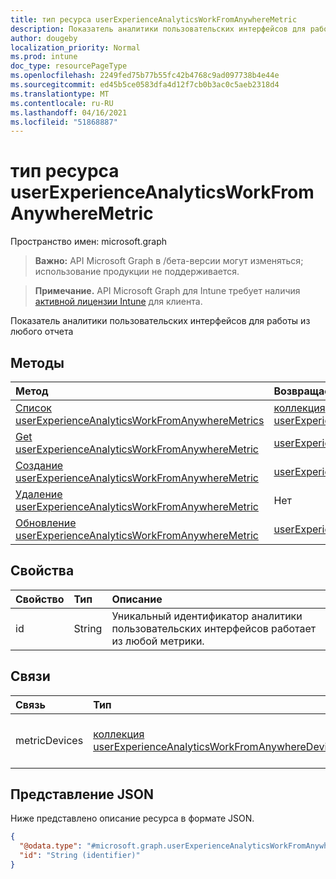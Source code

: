 ```yaml
---
title: тип ресурса userExperienceAnalyticsWorkFromAnywhereMetric
description: Показатель аналитики пользовательских интерфейсов для работы из любого отчета
author: dougeby
localization_priority: Normal
ms.prod: intune
doc_type: resourcePageType
ms.openlocfilehash: 2249fed75b77b55fc42b4768c9ad097738b4e44e
ms.sourcegitcommit: ed45b5ce0583dfa4d12f7cb0b3ac0c5aeb2318d4
ms.translationtype: MT
ms.contentlocale: ru-RU
ms.lasthandoff: 04/16/2021
ms.locfileid: "51868887"
---
```

# <a name="userexperienceanalyticsworkfromanywheremetric-resource-type"></a>тип ресурса userExperienceAnalyticsWorkFromAnywhereMetric

Пространство имен: microsoft.graph

> **Важно:** API Microsoft Graph в /бета-версии могут изменяться; использование продукции не поддерживается.

> **Примечание.** API Microsoft Graph для Intune требует наличия [активной лицензии Intune](https://go.microsoft.com/fwlink/?linkid=839381) для клиента.

Показатель аналитики пользовательских интерфейсов для работы из любого отчета

## <a name="methods"></a>Методы
|Метод|Возвращаемый тип|Описание|
|:---|:---|:---|
|[Список userExperienceAnalyticsWorkFromAnywhereMetrics](../api/intune-devices-userexperienceanalyticsworkfromanywheremetric-list.md)|[коллекция userExperienceAnalyticsWorkFromAnywhereMetric](../resources/intune-devices-userexperienceanalyticsworkfromanywheremetric.md)|Список свойств и связей [объектов userExperienceAnalyticsWorkFromAnywhereMetric.](../resources/intune-devices-userexperienceanalyticsworkfromanywheremetric.md)|
|[Get userExperienceAnalyticsWorkFromAnywhereMetric](../api/intune-devices-userexperienceanalyticsworkfromanywheremetric-get.md)|[userExperienceAnalyticsWorkFromAnywhereMetric](../resources/intune-devices-userexperienceanalyticsworkfromanywheremetric.md)|Чтение свойств и связей [объекта userExperienceAnalyticsWorkFromAnywhereMetric.](../resources/intune-devices-userexperienceanalyticsworkfromanywheremetric.md)|
|[Создание userExperienceAnalyticsWorkFromAnywhereMetric](../api/intune-devices-userexperienceanalyticsworkfromanywheremetric-create.md)|[userExperienceAnalyticsWorkFromAnywhereMetric](../resources/intune-devices-userexperienceanalyticsworkfromanywheremetric.md)|Создание нового [объекта userExperienceAnalyticsWorkFromAnywhereMetric.](../resources/intune-devices-userexperienceanalyticsworkfromanywheremetric.md)|
|[Удаление userExperienceAnalyticsWorkFromAnywhereMetric](../api/intune-devices-userexperienceanalyticsworkfromanywheremetric-delete.md)|Нет|Удаляет [userExperienceAnalyticsWorkFromAnywhereMetric](../resources/intune-devices-userexperienceanalyticsworkfromanywheremetric.md).|
|[Обновление userExperienceAnalyticsWorkFromAnywhereMetric](../api/intune-devices-userexperienceanalyticsworkfromanywheremetric-update.md)|[userExperienceAnalyticsWorkFromAnywhereMetric](../resources/intune-devices-userexperienceanalyticsworkfromanywheremetric.md)|Обновление свойств объекта [userExperienceAnalyticsWorkFromAnywhereMetric.](../resources/intune-devices-userexperienceanalyticsworkfromanywheremetric.md)|

## <a name="properties"></a>Свойства
|Свойство|Тип|Описание|
|:---|:---|:---|
|id|String|Уникальный идентификатор аналитики пользовательских интерфейсов работает из любой метрики.|

## <a name="relationships"></a>Связи
|Связь|Тип|Описание|
|:---|:---|:---|
|metricDevices|[коллекция userExperienceAnalyticsWorkFromAnywhereDevice](../resources/intune-devices-userexperienceanalyticsworkfromanywheredevice.md)|Работа с любого метрических устройств.|

## <a name="json-representation"></a>Представление JSON
Ниже представлено описание ресурса в формате JSON.
<!-- {
  "blockType": "resource",
  "keyProperty": "id",
  "@odata.type": "microsoft.graph.userExperienceAnalyticsWorkFromAnywhereMetric"
}
-->
``` json
{
  "@odata.type": "#microsoft.graph.userExperienceAnalyticsWorkFromAnywhereMetric",
  "id": "String (identifier)"
}
```





